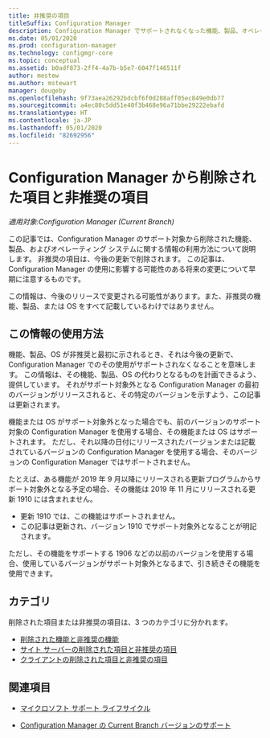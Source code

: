 ```yaml
---
title: 非推奨の項目
titleSuffix: Configuration Manager
description: Configuration Manager でサポートされなくなった機能、製品、オペレーティング システムについて説明します。
ms.date: 05/01/2020
ms.prod: configuration-manager
ms.technology: configmgr-core
ms.topic: conceptual
ms.assetid: b0adf873-2ff4-4a7b-b5e7-6047f146511f
author: mestew
ms.author: mstewart
manager: dougeby
ms.openlocfilehash: 9f73aea26292bdcbf6f0d288aff05ec849e0db77
ms.sourcegitcommit: a4ec80c5dd51e40f3b468e96a71bbe29222ebafd
ms.translationtype: HT
ms.contentlocale: ja-JP
ms.lasthandoff: 05/01/2020
ms.locfileid: "82692956"
---
```

# <a name="removed-and-deprecated-items-for-configuration-manager"></a>Configuration Manager から削除された項目と非推奨の項目

*適用対象:Configuration Manager (Current Branch)*

この記事では、Configuration Manager のサポート対象から削除された機能、製品、およびオペレーティング システムに関する情報の利用方法について説明します。 非推奨の項目は、今後の更新で削除されます。 この記事は、Configuration Manager の使用に影響する可能性のある将来の変更について早期に注意するものです。  

この情報は、今後のリリースで変更される可能性があります。また、非推奨の機能、製品、または OS をすべて記載しているわけではありません。  

## <a name="how-to-use-this-information"></a>この情報の使用方法

機能、製品、OS が非推奨と最初に示されるとき、それは今後の更新で、Configuration Manager でのその使用がサポートされなくなることを意味します。 この情報は、その機能、製品、OS の代わりとなるものを計画できるよう、提供しています。 それがサポート対象外となる Configuration Manager の最初のバージョンがリリースされると、その特定のバージョンを示すよう、この記事は更新されます。  

機能または OS がサポート対象外となった場合でも、前のバージョンのサポート対象の Configuration Manager を使用する場合、その機能または OS はサポートされます。 ただし、それ以降の日付にリリースされたバージョンまたは記載されているバージョンの Configuration Manager を使用する場合、そのバージョンの Configuration Manager ではサポートされません。

たとえば、ある機能が 2019 年 9 月以降にリリースされる更新プログラムからサポート対象外となる予定の場合、その機能は 2019 年 11 月にリリースされる更新 1910 には含まれません。

- 更新 1910 では、この機能はサポートされません。
- この記事は更新され、バージョン 1910 でサポート対象外となることが明記されます。

ただし、その機能をサポートする 1906 などの以前のバージョンを使用する場合、使用しているバージョンがサポート対象外となるまで、引き続きその機能を使用できます。

## <a name="categories"></a>カテゴリ

削除された項目または非推奨の項目は、3 つのカテゴリに分かれます。  

- [削除された機能と非推奨の機能](removed-and-deprecated-cmfeatures.md)
- [サイト サーバーの削除された項目と非推奨の項目](removed-and-deprecated-server.md)
- [クライアントの削除された項目と非推奨の項目](removed-and-deprecated-client.md)

## <a name="see-also"></a>関連項目

- [マイクロソフト サポート ライフサイクル](https://support.microsoft.com/lifecycle)

- [Configuration Manager の Current Branch バージョンのサポート](../../../servers/manage/current-branch-versions-supported.md)
